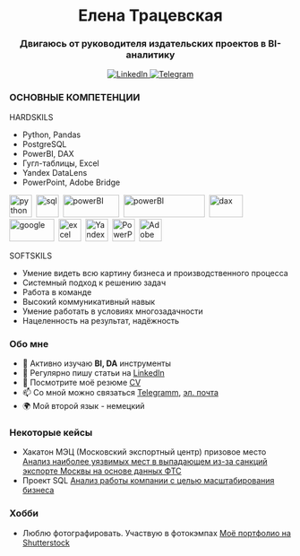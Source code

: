 <div id="header" align="center">
	<h1>Елена Трацевская</h1>
	<h3>Двигаюсь от руководителя издательских проектов в BI-аналитику</h3>
</div>

<div id="socials" align="center">
	<a href="https://www.linkedin.com/in/elena-tr-a0bb3342/recent-activity/shares/">
		<img src="https://img.shields.io/badge/LinkedIn-blue?style=for-the-badge&logo=linkedin&logoColor=white" alt="LinkedIn"/>
	<a href="https://www.t.me/rubachkaVcvetochek">
		<img src="https://img.shields.io/badge/Telegram-blue?style=for-the-badge&logo=telegram&logoColor=white" alt="Telegram"/>
	</a>
</div>

### ОСНОВНЫЕ КОМПЕТЕНЦИИ

HARDSKILS
- Python, Pandas
- PostgreSQL
- PowerBI, DAX
- Гугл-таблицы, Excel
- Yandex DataLens
- PowerPoint, Adobe Bridge

<img src="https://s3.dualstack.us-east-2.amazonaws.com/pythondotorg-assets/media/files/python-logo-only.svg" title="python" width="40" height="40"/>&nbsp;
<img src="https://cdn.jsdelivr.net/gh/devicons/devicon/icons/postgresql/postgresql-original.svg" title="sql" width="40" height="40"/>&nbsp;
<img src="https://magoarea.com/wp-content/uploads/2019/05/power-bi-microsoft-seeklogo.png" title="powerBI" width="100" height="40"/>&nbsp;
<img src="https://maps-for-excel.com/wp-content/uploads/2017/03/power-bi-animated-800x250.gif" title="powerBI" width="145" height="40"/>&nbsp;
<img src="https://banner2.cleanpng.com/20180629/eiq/kisspng-power-bi-data-analysis-expressions-power-pivot-bus-delimiter-5b36b79846c355.7557055115303126002899.jpg" title="dax" width="60" height="40"/>&nbsp;
<img src="https://pvtest.ru/wp-content/uploads/8/c/5/8c5c3e565fdff8cc07b3e5885c5ce9b2.jpeg" title="google" width="80" height="40"/>&nbsp;
<img src="https://w7.pngwing.com/pngs/619/922/png-transparent-microsoft-excel-illustration-microsoft-excel-microsoft-office-macos-excel-rectangle-logo-microsoft.png" title="excel" width="40" height="40"/>&nbsp;
<img src="https://336118.selcdn.ru/Gutsy-Culebra/products/Yandex-DataLens-Logo.png" title="Yandex-DataLens" width="40" height="40"/>&nbsp;
<img src="https://upload.wikimedia.org/wikipedia/commons/3/3b/Microsoft_PowerPoint_Logo.png" title="PowerPoint" width="40" height="40"/>&nbsp;
<img src="https://getintopc.com/wp-content/uploads/2021/11/Adobe-Bridge-2022-Free-Download-GetintoPC.com_.jpg" title="Adobe Bridge" width="40" height="40"/>&nbsp;

SOFTSKILS
- Умение видеть всю картину бизнеса и производственного процесса
- Системный подход к решению задач
- Работа в команде
- Высокий коммуникативный навык
- Умение работать в условиях многозадачности
- Нацеленность на результат, надёжность

### Обо мне
- 🌱 Активно изучаю **BI, DA** инструменты
- 📝 Регулярно пишу статьи на [LinkedIn](https://www.linkedin.com/in/elena-tr-a0bb3342/recent-activity/shares/)
- 📄 Посмотрите моё резюме [CV](https://disk.yandex.ru/d/p0NXT8QbFfawlg)
- 📫 Со мной можно связаться [Telegramm](t.me/elena_trr), [эл. почта](https://e.mail.ru/inbox/)
- 🌍 Мой второй язык - немецкий

### Некоторые кейсы
- Хакатон МЭЦ (Московский экспортный центр)  призовое место
[Анализ наиболее уязвимых мест в выпадающем из-за санкций экспорте Москвы на основе данных ФТС](https://docs.google.com/spreadsheets/d/15KC6h2NDxStrkNJAvQLOxy9itxK1qdTNCzO5R8ywO1Y/edit#gid=1492720701)
- Проект SQL [Анализ работы компании с целью масштабирования бизнеса](docs.google.com/document/d/1Ix89fG4nWibCJfOFcJwpOQcSqrW2ntnRdz_qAmhKg9I/edit#)

### Хобби
- Люблю фотографировать. Участвую в фотокэмпах [Моё портфолио на Shutterstock](https://www.shutterstock.com/ru/g/Elena_Tr/sets)

